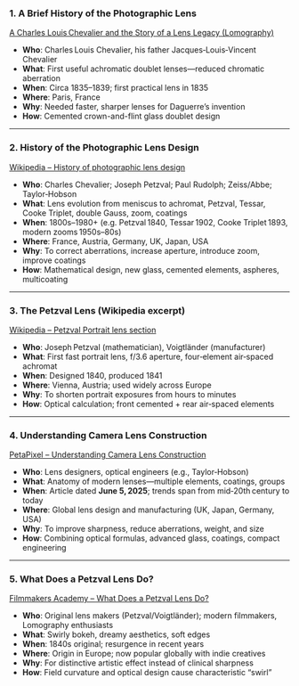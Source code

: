 ### 1. A Brief History of the Photographic Lens  
[A Charles Louis Chevalier and the Story of a Lens Legacy (Lomography)](https://www.lomography.com/magazine/328315-charles-chevalier-and-the-story-of-a-lens-legacy)
- **Who**: Charles Louis Chevalier, his father Jacques‑Louis‑Vincent Chevalier  
- **What**: First useful achromatic doublet lenses—reduced chromatic aberration  
- **When**: Circa 1835–1839; first practical lens in 1835  
- **Where**: Paris, France  
- **Why**: Needed faster, sharper lenses for Daguerre’s invention  
- **How**: Cemented crown-and-flint glass doublet design  

---

### 2. History of the Photographic Lens Design  
[Wikipedia – History of photographic lens design](https://en.wikipedia.org/wiki/History_of_photographic_lens_design)
- **Who**: Charles Chevalier; Joseph Petzval; Paul Rudolph; Zeiss/Abbe; Taylor‑Hobson  
- **What**: Lens evolution from meniscus to achromat, Petzval, Tessar, Cooke Triplet, double Gauss, zoom, coatings  
- **When**: 1800s–1980+ (e.g. Petzval 1840, Tessar 1902, Cooke Triplet 1893, modern zooms 1950s–80s)  
- **Where**: France, Austria, Germany, UK, Japan, USA  
- **Why**: To correct aberrations, increase aperture, introduce zoom, improve coatings  
- **How**: Mathematical design, new glass, cemented elements, aspheres, multicoating  

---

### 3. The Petzval Lens (Wikipedia excerpt)  
[Wikipedia – Petzval Portrait lens section](https://en.wikipedia.org/wiki/History_of_photographic_lens_design#Petzval_Portrait_lens)
- **Who**: Joseph Petzval (mathematician), Voigtländer (manufacturer)  
- **What**: First fast portrait lens, f/3.6 aperture, four‑element air‑spaced achromat  
- **When**: Designed 1840, produced 1841  
- **Where**: Vienna, Austria; used widely across Europe  
- **Why**: To shorten portrait exposures from hours to minutes  
- **How**: Optical calculation; front cemented + rear air‑spaced elements  

---

### 4. Understanding Camera Lens Construction  
[PetaPixel – Understanding Camera Lens Construction](https://petapixel.com/2025/06/05/understanding-camera-lens-construction-what-every-photographer-should-know/)
- **Who**: Lens designers, optical engineers (e.g., Taylor‑Hobson)  
- **What**: Anatomy of modern lenses—multiple elements, coatings, groups  
- **When**: Article dated **June 5, 2025**; trends span from mid‑20th century to today  
- **Where**: Global lens design and manufacturing (UK, Japan, Germany, USA)  
- **Why**: To improve sharpness, reduce aberrations, weight, and size  
- **How**: Combining optical formulas, advanced glass, coatings, compact engineering  

---

### 5. What Does a Petzval Lens Do?  
[Filmmakers Academy – What Does a Petzval Lens Do?](https://example.com/what-does-a-petzval-lens-do)
- **Who**: Original lens makers (Petzval/Voigtländer); modern filmmakers, Lomography enthusiasts  
- **What**: Swirly bokeh, dreamy aesthetics, soft edges  
- **When**: 1840s original; resurgence in recent years  
- **Where**: Origin in Europe; now popular globally with indie creatives  
- **Why**: For distinctive artistic effect instead of clinical sharpness  
- **How**: Field curvature and optical design cause characteristic “swirl”  
